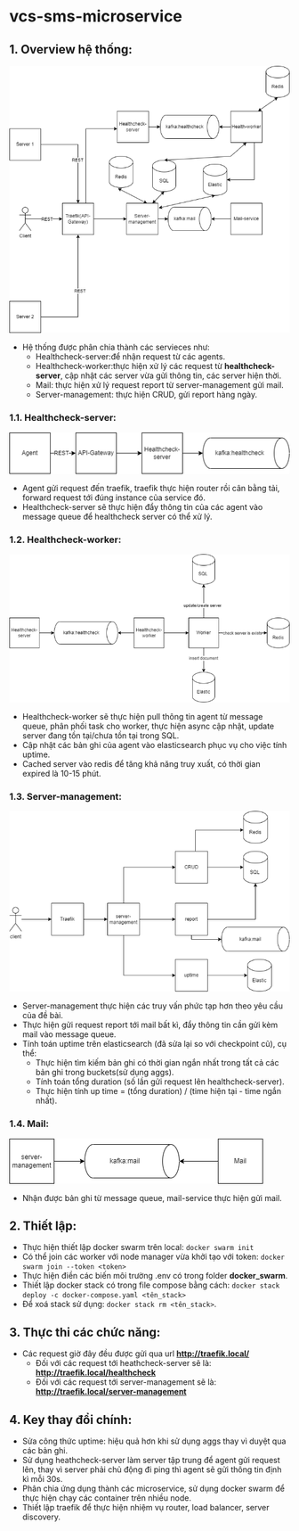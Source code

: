 # vcs-sms-microservice

## 1. Overview hệ thống:
![overview](pic/overview_2.png)
- Hệ thống được phân chia thành các servieces như:
  * Healthcheck-server:để nhận request từ các agents.
  * Healthcheck-worker:thực hiện xử lý các request từ **healthcheck-server**, cập nhật các server vừa gửi thông tin, các server hiện thời.
  * Mail: thực hiện xử lý request report từ server-management gửi mail.
  * Server-management: thực hiện CRUD, gửi report hàng ngày.
### 1.1. Healthcheck-server:
![healthcheck_server](pic/healthcheck_server.png)
- Agent gửi request đến traefik, traefik thực hiện router rồi cân bằng tải, forward request tới đúng instance của service đó.
- Healthcheck-server sẽ thực hiện đẩy thông tin của các agent vào message queue để healthcheck server có thể xử lý.
### 1.2. Healthcheck-worker:
![healthcheck_worker](pic/healthcheck_worker.png)
- Healthcheck-worker sẽ thực hiện pull thông tin agent từ message queue, phân phối task cho worker, thực hiện async cập nhật, update server đang tồn tại/chưa tồn tại trong SQL.
- Cập nhật các bản ghi của agent vào elasticsearch phục vụ cho việc tính uptime.
- Cached server vào redis để tăng khả năng truy xuất, có thời gian expired là 10-15 phút.
### 1.3. Server-management:
![Server-management](pic/service_management.png)
- Server-management thực hiện các truy vấn phức tạp hơn theo yêu cầu của đề bài.
- Thực hiện gửi request report tới mail bất kì, đẩy thông tin cần gửi kèm mail vào message queue.
- Tính toán uptime trên elasticsearch (đã sửa lại so với checkpoint cũ), cụ thể:
  * Thực hiện tìm kiếm bản ghi có thời gian ngắn nhất trong tất cả các bản ghi trong buckets(sử dụng aggs).
  * Tính toán tổng duration (số lần gửi request lên healthcheck-server).
  * Thực hiện tính up time = (tổng duration) / (time hiện tại - time ngắn nhất).
### 1.4. Mail:
![mail](pic/mail.png)
- Nhận được bản ghi từ message queue, mail-service thực hiện gửi mail.

## 2. Thiết lập:
- Thực hiện thiết lập docker swarm trên local: `docker swarm init`
- Có thể join các worker với node manager vừa khởi tạo với token: `docker swarm join --token <token>`
- Thực hiện điền các biến môi trường .env có trong folder **docker_swarm**.
- Thiết lập docker stack có trong file compose bằng cách: `docker stack deploy -c docker-compose.yaml <tên_stack>`
- Để xoá stack sử dụng: `docker stack rm <tên_stack>`.
  
## 3. Thực thi các chức năng:
- Các request giờ đây đều được gửi qua url **http://traefik.local/**
  * Đối với các request tới heathcheck-server sẽ là: **http://traefik.local/healthcheck**
  * Đối với các request tới server-management sẽ là: **http://traefik.local/server-management**

## 4. Key thay đổi chính:
- Sửa công thức uptime: hiệu quả hơn khi sử dụng aggs thay vì duyệt qua các bản ghi.
- Sử dụng heathcheck-server làm server tập trung để agent gửi request lên, thay vì server phải chủ động đi ping thì agent sẽ gửi thông tin định kì mỗi 30s.
- Phân chia ứng dụng thành các microservice, sử dụng docker swarm để thực hiện chạy các container trên nhiều node.
- Thiết lập traefik để thực hiện nhiệm vụ router, load balancer, server discovery.
